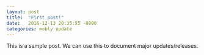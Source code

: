 ```yaml
---
layout: post
title:  "First post!"
date:   2016-12-13 20:35:55 -0800
categories: mobly update
---
```

This is a sample post. We can use this to document major updates/releases.

